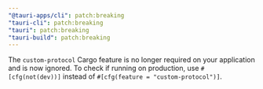 ```yaml
---
"@tauri-apps/cli": patch:breaking
"tauri-cli": patch:breaking
"tauri": patch:breaking
"tauri-build": patch:breaking
---
```


The `custom-protocol` Cargo feature is no longer required on your application and is now ignored. To check if running on production, use `#[cfg(not(dev))]` instead of `#[cfg(feature = "custom-protocol")]`.
